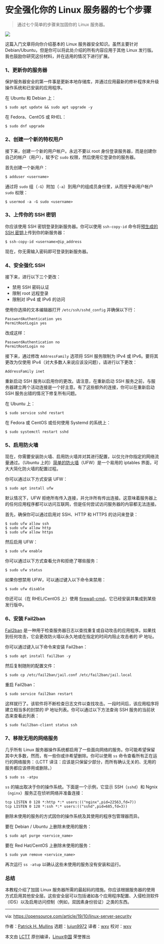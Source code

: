 [#]: collector: (lujun9972)
[#]: translator: (wxy)
[#]: reviewer: (wxy)
[#]: publisher: (wxy)
[#]: url: (https://linux.cn/article-11444-1.html)
[#]: subject: (7 steps to securing your Linux server)
[#]: via: (https://opensource.com/article/19/10/linux-server-security)
[#]: author: (Patrick H. Mullins https://opensource.com/users/pmullins)

安全强化你的 Linux 服务器的七个步骤
======

> 通过七个简单的步骤来加固你的 Linux 服务器。

![](https://img.linux.net.cn/data/attachment/album/201910/11/094107k8skl8wwxq62pzld.jpg)

这篇入门文章将向你介绍基本的 Linux 服务器安全知识。虽然主要针对 Debian/Ubuntu，但是你可以将此处介绍的所有内容应用于其他 Linux 发行版。我也鼓励你研究这份材料，并在适用的情况下进行扩展。

### 1、更新你的服务器

保护服务器安全的第一件事是更新本地存储库，并通过应用最新的修补程序来升级操作系统和已安装的应用程序。

在 Ubuntu 和 Debian 上：

```
$ sudo apt update && sudo apt upgrade -y
```

在 Fedora、CentOS 或 RHEL：

```
$ sudo dnf upgrade
```

### 2、创建一个新的特权用户

接下来，创建一个新的用户帐户。永远不要以 root 身份登录服务器，而是创建你自己的帐户（用户），赋予它 `sudo` 权限，然后使用它登录你的服务器。

首先创建一个新用户：

```
$ adduser <username>
```

通过将 `sudo` 组（`-G`）附加（`-a`）到用户的组成员身份里，从而授予新用户帐户 `sudo` 权限：

```
$ usermod -a -G sudo <username>
```

### 3、上传你的 SSH 密钥

你应该使用 SSH 密钥登录到新服务器。你可以使用 `ssh-copy-id` 命令将[预生成的 SSH 密钥][2]上传到你的新服务器：

```
$ ssh-copy-id <username>@ip_address
```

现在，你无需输入密码即可登录到新服务器。

### 4、安全强化 SSH

接下来，进行以下三个更改：

* 禁用 SSH 密码认证
* 限制 root 远程登录
* 限制对 IPv4 或 IPv6 的访问

使用你选择的文本编辑器打开 `/etc/ssh/sshd_config` 并确保以下行：

```
PasswordAuthentication yes
PermitRootLogin yes
```

改成这样：

```
PasswordAuthentication no
PermitRootLogin no
```

接下来，通过修改 `AddressFamily` 选项将 SSH 服务限制为 IPv4 或 IPv6。要将其更改为仅使用 IPv4（对大多数人来说应该没问题），请进行以下更改：

```
AddressFamily inet
```

重新启动 SSH 服务以启用你的更改。请注意，在重新启动 SSH 服务之前，与服务器建立两个活动连接是一个好主意。有了这些额外的连接，你可以在重新启动 SSH 服务出错的情况下修复所有问题。

在 Ubuntu 上：

```
$ sudo service sshd restart
```

在 Fedora 或 CentOS 或任何使用 Systemd 的系统上：

```
$ sudo systemctl restart sshd
```

### 5、启用防火墙

现在，你需要安装防火墙、启用防火墙并对其进行配置，以仅允许你指定的网络流量通过。（Ubuntu 上的）[简单的防火墙][3]（UFW）是一个易用的 iptables 界面，可大大简化防火墙的配置过程。

你可以通过以下方式安装 UFW：

```
$ sudo apt install ufw
```

默认情况下，UFW 拒绝所有传入连接，并允许所有传出连接。这意味着服务器上的任何应用程序都可以访问互联网，但是任何尝试访问服务器的内容都无法连接。

首先，确保你可以通过启用对 SSH、HTTP 和 HTTPS 的访问来登录：

```
$ sudo ufw allow ssh
$ sudo ufw allow http
$ sudo ufw allow https
```

然后启用 UFW：

```
$ sudo ufw enable
```

你可以通过以下方式查看允许和拒绝了哪些服务：

```
$ sudo ufw status
```

如果你想禁用 UFW，可以通过键入以下命令来禁用：

```
$ sudo ufw disable
```

你还可以（在 RHEL/CentOS 上）使用 [firewall-cmd][4]，它已经安装并集成到某些发行版中。

### 6、安装 Fail2ban

[Fail2ban][5] 是一种用于检查服务器日志以查找重复或自动攻击的应用程序。如果找到任何攻击，它会更改防火墙以永久地或在指定的时间内阻止攻击者的 IP 地址。

你可以通过键入以下命令来安装 Fail2ban：

```
$ sudo apt install fail2ban -y
```

然后复制随附的配置文件：

```
$ sudo cp /etc/fail2ban/jail.conf /etc/fail2ban/jail.local
```

重启 Fail2ban：

```
$ sudo service fail2ban restart
```

这样就行了。该软件将不断检查日志文件以查找攻击。一段时间后，该应用程序将建立相当多的封禁的 IP 地址列表。你可以通过以下方法查询 SSH 服务的当前状态来查看此列表：

```
$ sudo fail2ban-client status ssh
```

### 7、移除无用的网络服务

几乎所有 Linux 服务器操作系统都启用了一些面向网络的服务。你可能希望保留其中大多数，然而，有一些你或许希望删除。你可以使用 `ss` 命令查看所有正在运行的网络服务：（LCTT 译注：应该是只保留少部分，而所有确认无关的、无用的服务都应该停用或删除。）

```
$ sudo ss -atpu
```

`ss` 的输出取决于你的操作系统。下面是一个示例，它显示 SSH（`sshd`）和 Ngnix（`nginx`）服务正在侦听网络并准备连接：

```
tcp LISTEN 0 128 *:http *:* users:(("nginx",pid=22563,fd=7))
tcp LISTEN 0 128 *:ssh *:* users:(("sshd",pid=685,fd=3))
```

删除未使用的服务的方式因你的操作系统及其使用的程序包管理器而异。

要在 Debian / Ubuntu 上删除未使用的服务：

```
$ sudo apt purge <service_name>
```

要在 Red Hat/CentOS 上删除未使用的服务：

```
$ sudo yum remove <service_name>
```

再次运行 `ss -atup` 以确认这些未使用的服务没有安装和运行。

### 总结

本教程介绍了加固 Linux 服务器所需的最起码的措施。你应该根据服务器的使用方式启用其他安全层。这些安全层可以包括诸如各个应用程序配置、入侵检测软件（IDS）以及启用访问控制（例如，双因素身份验证）之类的东西。

--------------------------------------------------------------------------------

via: https://opensource.com/article/19/10/linux-server-security

作者：[Patrick H. Mullins][a]
选题：[lujun9972][b]
译者：[wxy](https://github.com/wxy)
校对：[wxy](https://github.com/wxy)

本文由 [LCTT](https://github.com/LCTT/TranslateProject) 原创编译，[Linux中国](https://linux.cn/) 荣誉推出

[a]: https://opensource.com/users/pmullins
[b]: https://github.com/lujun9972
[1]: https://opensource.com/sites/default/files/styles/image-full-size/public/lead-images/server_data_system_admin.png?itok=q6HCfNQ8 (computer servers processing data)
[2]: https://opensource.com/article/19/4/ssh-keys-seahorse
[3]: https://launchpad.net/ufw
[4]: https://www.redhat.com/sysadmin/secure-linux-network-firewall-cmd
[5]: https://www.fail2ban.org/wiki/index.php/Main_Page
